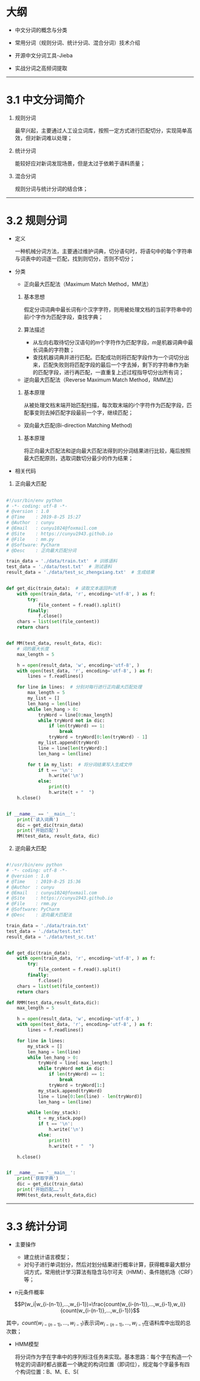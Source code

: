 # 大纲

- 中文分词的概念与分类

- 常用分词（规则分词、统计分词、混合分词）技术介绍

- 开源中文分词工具-Jieba

- 实战分词之高频词提取

---

# 3.1 中文分词简介

1. 规则分词

	最早兴起，主要通过人工设立词库，按照一定方式进行匹配切分，实现简单高效，但对新词难以处理；

2. 统计分词
	
	能较好应对新词发现场景，但是太过于依赖于语料质量；

3. 混合分词

	规则分词与统计分词的结合体；

---

# 3.2 规则分词

- 定义

	一种机械分词方法，主要通过维护词典，切分语句时，将语句中的每个字符串与词表中的词逐一匹配，找到则切分，否则不切分；

- 分类

	- 正向最大匹配法（Maximum Match Method，MM法）

	1. 基本思想

		假定分词词典中最长词有$i$个汉字字符，则用被处理文档的当前字符串中的前$i$个字作为匹配字段，查找字典；

	2. 算法描述

		- 从左向右取待切分汉语句的$m$个字符作为匹配字段，$m$是机器词典中最长词条的字符数；
		- 查找机器词典并进行匹配。匹配成功则将匹配字段作为一个词切分出来，匹配失败则将匹配字段的最后一个字去掉，剩下的字符串作为新的匹配字段，进行再匹配，一直重复上述过程指导切分出所有词；

	- 逆向最大匹配法（Reverse Maximum Match Method，RMM法）

	1. 基本原理

		从被处理文档末端开始匹配扫描，每次取末端的$i$个字符作为匹配字段，匹配事变则去掉匹配字段最前一个字，继续匹配；

	- 双向最大匹配(Bi-direction Matching Method)

	1. 基本原理
		
		将正向最大匹配法和逆向最大匹配法得到的分词结果进行比较，庵后按照最大匹配原则，选取词数切分最少的作为结果；

- 相关代码

1. 正向最大匹配

```python
	
#!/usr/bin/env python
# -*- coding: utf-8 -*-
# @version : 1.0
# @Time    : 2019-8-25 15:27
# @Author  : cunyu
# @Email   : cunyu1024@foxmail.com
# @Site    : https://cunyu1943.github.io
# @File    : mm.py
# @Software: PyCharm
# @Desc    : 正向最大匹配分词

train_data = './data/train.txt'  # 训练语料
test_data = './data/test.txt'  # 测试语料
result_data = './data/test_sc_zhengxiang.txt'  # 生成结果


def get_dic(train_data):  # 读取文本返回列表
    with open(train_data, 'r', encoding='utf-8', ) as f:
        try:
            file_content = f.read().split()
        finally:
            f.close()
    chars = list(set(file_content))
    return chars


def MM(test_data, result_data, dic):
    # 词的最大长度
    max_length = 5

    h = open(result_data, 'w', encoding='utf-8', )
    with open(test_data, 'r', encoding='utf-8', ) as f:
        lines = f.readlines()

    for line in lines:  # 分别对每行进行正向最大匹配处理
        max_length = 5
        my_list = []
        len_hang = len(line)
        while len_hang > 0:
            tryWord = line[0:max_length]
            while tryWord not in dic:
                if len(tryWord) == 1:
                    break
                tryWord = tryWord[0:len(tryWord) - 1]
            my_list.append(tryWord)
            line = line[len(tryWord):]
            len_hang = len(line)

        for t in my_list:  # 将分词结果写入生成文件
            if t == '\n':
                h.write('\n')
            else:
                print(t)
                h.write(t + "  ")
    h.close()


if __name__ == '__main__':
    print('读入词典')
    dic = get_dic(train_data)
    print('开始匹配')
    MM(test_data, result_data, dic)

```

2. 逆向最大匹配

```python

#!/usr/bin/env python
# -*- coding: utf-8 -*-
# @version : 1.0
# @Time    : 2019-8-25 15:36
# @Author  : cunyu
# @Email   : cunyu1024@foxmail.com
# @Site    : https://cunyu1943.github.io
# @File    : rmm.py
# @Software: PyCharm
# @Desc    : 逆向最大匹配法

train_data = './data/train.txt'
test_data = './data/test.txt'
result_data = './data/test_sc.txt'


def get_dic(train_data):
    with open(train_data, 'r', encoding='utf-8', ) as f:
        try:
            file_content = f.read().split()
        finally:
            f.close()
    chars = list(set(file_content))
    return chars

def RMM(test_data,result_data,dic):
    max_length = 5

    h = open(result_data, 'w', encoding='utf-8', )
    with open(test_data, 'r', encoding='utf-8', ) as f:
        lines = f.readlines()

    for line in lines:
        my_stack = []
        len_hang = len(line)
        while len_hang > 0:
            tryWord = line[-max_length:]
            while tryWord not in dic:
                if len(tryWord) == 1:
                    break
                tryWord = tryWord[1:]
            my_stack.append(tryWord)
            line = line[0:len(line) - len(tryWord)]
            len_hang = len(line)

        while len(my_stack):
            t = my_stack.pop()
            if t == '\n':
                h.write('\n')
            else:
                print(t)
                h.write(t + "  ")

    h.close()


if __name__ == '__main__':
    print('获取字典')
    dic = get_dic(train_data)
    print('开始匹配……')
    RMM(test_data,result_data,dic)
```

---

# 3.3 统计分词

- 主要操作

	- 建立统计语言模型；
	- 对句子进行单词划分，然后对划分结果进行概率计算，获得概率最大额分词方式，常用统计学习算法有隐含马尔可夫（HMM）、条件随机场（CRF）等；

- n元条件概率

$$P(w_i|w_{i-(n-1)},…,w_{i-1})=\frac{count(w_{i-(n-1)},…,w_{i-1},w_i)}{count(w_{i-(n-1)},…,w_{i-1})}$$

其中，$count(w_{i-(n-1)},…,w_{i-1})$表示词$w_{i-(n-1)},…,w_{i-1}$在语料库中出现的总次数；

- HMM模型

	将分词作为字在字串中的序列标注任务来实现。基本思路：每个字在构造一个特定的词语时都占据着一个确定的构词位置（即词位），规定每个字最多有四个构词位置：B、M、E、S(



